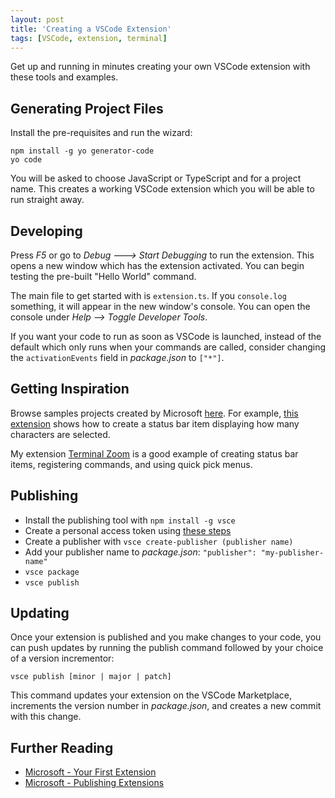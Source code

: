 ```yaml
---
layout: post
title: 'Creating a VSCode Extension'
tags: [VSCode, extension, terminal]
---
```


Get up and running in minutes creating your own VSCode extension with these tools and examples.

## Generating Project Files

Install the pre-requisites and run the wizard:

```terminal
npm install -g yo generator-code
yo code
```

You will be asked to choose JavaScript or TypeScript and for a project name. This creates a working VSCode extension which you will be able to run straight away.

## Developing

Press _F5_ or go to _Debug ---> Start Debugging_ to run the extension. This opens a new window which has the extension activated. You can begin testing the pre-built "Hello World" command.

The main file to get started with is `extension.ts`. If you `console.log` something, it will appear in the new window's console. You can open the console under _Help --> Toggle Developer Tools_.

If you want your code to run as soon as VSCode is launched, instead of the default which only runs when your commands are called, consider changing the `activationEvents` field in _package.json_ to `["*"]`.

## Getting Inspiration

Browse samples projects created by Microsoft [here](https://github.com/microsoft/vscode-extension-samples). For example, [this extension](https://github.com/microsoft/vscode-extension-samples/blob/master/statusbar-sample/src/extension.ts) shows how to create a status bar item displaying how many characters are selected.

My extension [Terminal Zoom](https://github.com/trybick/vscode-terminal-zoom/blob/master/src/extension.ts) is a good example of creating status bar items, registering commands, and using quick pick menus.

## Publishing

- Install the publishing tool with `npm install -g vsce`
- Create a personal access token using [these steps](https://code.visualstudio.com/api/working-with-extensions/publishing-extension#get-a-personal-access-token)
- Create a publisher with `vsce create-publisher (publisher name)`
- Add your publisher name to *package.json*: `"publisher": "my-publisher-name"`
- `vsce package`
- `vsce publish`

## Updating

Once your extension is published and you make changes to your code, you can push updates by running the publish command followed by your choice of a version incrementor:

```terminal
vsce publish [minor | major | patch]
```

This command updates your extension on the VSCode Marketplace, increments the version number in _package.json_, and creates a new commit with this change.

## Further Reading

- [Microsoft - Your First Extension](https://code.visualstudio.com/api/get-started/your-first-extension)
- [Microsoft - Publishing Extensions](https://code.visualstudio.com/api/working-with-extensions/publishing-extension)
